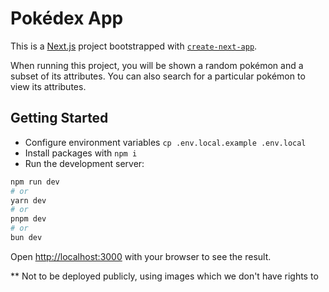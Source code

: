 # Pokédex App

This is a [Next.js](https://nextjs.org/) project bootstrapped with [`create-next-app`](https://github.com/vercel/next.js/tree/canary/packages/create-next-app).

When running this project, you will be shown a random pokémon and a subset of its attributes. You can also search for a particular pokémon to view its attributes.

## Getting Started

- Configure environment variables `cp .env.local.example .env.local`
- Install packages with `npm i`
- Run the development server:

```bash
npm run dev
# or
yarn dev
# or
pnpm dev
# or
bun dev
```

Open [http://localhost:3000](http://localhost:3000) with your browser to see the result.

\*\* Not to be deployed publicly, using images which we don't have rights to
